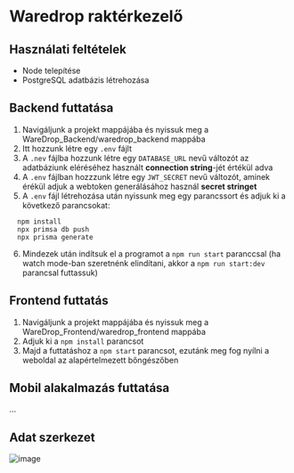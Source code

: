# Waredrop raktérkezelő
## Használati feltételek
- Node telepítése
- PostgreSQL adatbázis létrehozása

## Backend futtatása
1. Navigáljunk a projekt mappájába és nyissuk meg a WareDrop_Backend/waredrop_backend mappába
2. Itt hozzunk létre egy `.env` fájlt
3. A `.nev` fájlba hozzunk létre egy `DATABASE_URL` nevű változót az adatbáziunk eléréséhez használt **connection string**-jét értékül adva
4. A `.env` fájlban hozzzunk létre egy `JWT_SECRET` nevű változót, aminek érékül adjuk a webtoken generálásához használ **secret stringet**
5. A `.env` fájl létrehozása után nyissunk meg egy parancssort és adjuk ki a következő parancsokat:
```
  npm install
  npx primsa db push
  npx prisma generate
```
6. Mindezek után indítsuk el a programot a `npm run start` paranccsal (ha watch mode-ban szeretnénk elindítani, akkor a `npm run start:dev` parancsal futtassuk)

## Frontend futtatás
1. Navigáljunk a projekt mappájába és nyissuk meg a WareDrop_Frontend/waredrop_frontend mappába
2. Adjuk ki a `npm install` parancsot
3. Majd a futtatáshoz a `npm start` parancsot, ezutánk meg fog nyílni a weboldal az alapértelmezett bőngészőben

## Mobil alakalmazás futtatása
...

## Adat szerkezet
![image](https://github.com/DonkoHunor/waredrop_web/assets/144147106/3ff15b39-c315-412b-83bc-30f5211f585a)
